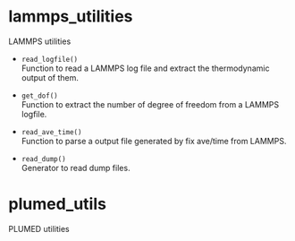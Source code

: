 # lammps_utilities
LAMMPS utilities

* `read_logfile()` <br>
    Function to read a LAMMPS log file and extract the thermodynamic output of them.
    
* `get_dof()` <br>
    Function to extract the number of degree of freedom from a LAMMPS logfile.

* `read_ave_time()` <br>
    Function to parse a output file generated by fix ave/time from LAMMPS.

* `read_dump()` <br>
    Generator to read dump files.
    
    
# plumed_utils
PLUMED utilities

